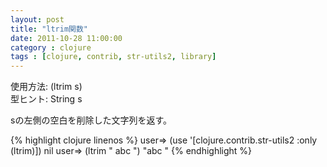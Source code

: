 ```yaml
---
layout: post
title: "ltrim関数"
date: 2011-10-28 11:00:00
category : clojure
tags : [clojure, contrib, str-utils2, library]
---
```

使用方法: (ltrim s)  
型ヒント: String s

sの左側の空白を削除した文字列を返す。

<!--more-->

{% highlight clojure linenos %}
user=> (use '[clojure.contrib.str-utils2 :only (ltrim)])
nil
user=> (ltrim "   abc   ")
"abc   "
{% endhighlight %}

